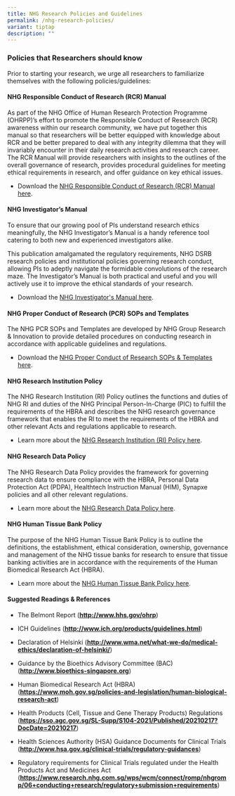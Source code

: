 ```yaml
---
title: NHG Research Policies and Guidelines
permalink: /nhg-research-policies/
variant: tiptap
description: ""
---
```

<h3><strong>Policies that Researchers should know</strong></h3>
<p>Prior to starting your research, we urge all researchers to familiarize
themselves with the following policies/guidelines:</p>
<p></p>
<h4><strong>NHG Responsible Conduct of Research (RCR) Manual</strong></h4>
<p>As part of the NHG Office of Human Research Protection Programme (OHRPP)’s
effort to promote the Responsible Conduct of Research (RCR) awareness within
our research community, we have put together this manual so that researchers
will be better equipped with knowledge about RCR and be better prepared
to deal with any integrity dilemma that they will invariably encounter
in their daily research activities and research career. The RCR Manual
will provide researchers with insights to the outlines of the overall governance
of research, provides procedural guidelines for meeting ethical requirements
in research, and offer guidance on key ethical issues.</p>
<ul data-tight="true" class="tight">
<li>
<p>Download the <a href="/rcr-manual/" rel="noopener nofollow" target="_blank">NHG Responsible Conduct of Research (RCR) Manual here</a>.</p>
</li>
</ul>
<p></p>
<h4><strong>NHG Investigator’s Manual</strong></h4>
<p>To ensure that our growing pool of PIs understand research ethics meaningfully,
the NHG Investigator’s Manual is a handy reference tool catering to both
new and experienced investigators alike.</p>
<p>This publication amalgamated the regulatory requirements, NHG DSRB research
policies and institutional policies governing research conduct, allowing
PIs to adeptly navigate the formidable convolutions of the research maze.
The Investigator’s Manual is both practical and useful and you will actively
use it to improve the ethical standards of your research.</p>
<ul data-tight="true" class="tight">
<li>
<p>Download the <a href="/investigator-manual/" rel="noopener nofollow" target="_blank">NHG Investigator's Manual here</a>.</p>
</li>
</ul>
<p></p>
<h4><strong>NHG Proper Conduct of Research (PCR) SOPs and Templates</strong></h4>
<p>The NHG PCR SOPs and Templates are developed by NHG Group Research &amp;
Innovation to provide detailed procedures on conducting research in accordance
with applicable guidelines and regulations.</p>
<ul data-tight="true" class="tight">
<li>
<p>Download the <a href="/pcr-sop-templates/" rel="noopener nofollow" target="_blank">NHG Proper Conduct of Research SOPs &amp; Templates here</a>.</p>
</li>
</ul>
<p></p>
<h4><strong>NHG Research Institution Policy</strong></h4>
<p>The NHG Research Institution (RI) Policy outlines the functions and duties
of NHG RI and duties of the NHG Principal Person-In-Charge (PIC) to fulfill
the requirements of the HBRA and describes the NHG research governance
framework that enables the RI to meet the requirements of the HBRA and
other relevant Acts and regulations applicable to research.</p>
<ul data-tight="true" class="tight">
<li>
<p>Learn more about the <a href="/rcu/" rel="noopener nofollow" target="_blank">NHG Research Institution (RI) Policy here</a>.</p>
</li>
</ul>
<p></p>
<h4><strong>NHG Research Data Policy</strong></h4>
<p>The NHG Research Data Policy provides the framework for governing research
data to ensure compliance with the HBRA, Personal Data Protection Act (PDPA),
Healthtech Instruction Manual (HIM), Synapxe policies and all other relevant
regulations.</p>
<ul data-tight="true" class="tight">
<li>
<p>Learn more about the <a href="/data-governance/" rel="noopener nofollow" target="_blank">NHG Research Data Policy here</a>.</p>
</li>
</ul>
<p></p>
<h4><strong>NHG Human Tissue Bank Policy</strong></h4>
<p>The purpose of the NHG Human Tissue Bank Policy is to outline the definitions,
the establishment, ethical consideration, ownership, governance and management
of the NHG tissue banks for research to ensure that tissue banking activities
are in accordance with the requirements of the Human Biomedical Research
Act (HBRA).</p>
<ul data-tight="true" class="tight">
<li>
<p>Learn more about the <a href="/tissue-governance/" rel="noopener nofollow" target="_blank">NHG Human Tissue Bank Policy here</a>.</p>
</li>
</ul>
<p></p>
<h4><strong>Suggested Readings &amp; References</strong></h4>
<ul data-tight="true" class="tight">
<li>
<p>The Belmont Report (<strong><a href="http://www.hhs.gov/ohrp" rel="noopener noreferrer nofollow" target="_blank"><u>http://www.hhs.gov/ohrp</u></a></strong>)</p>
</li>
<li>
<p>ICH Guidelines (<strong><a href="http://www.hhs.gov/ohrp" rel="noopener noreferrer nofollow" target="_blank"><u>http://www.ich.org/products/guidelines.html</u></a></strong>)</p>
</li>
<li>
<p>Declaration of Helsinki (<strong><a href="http://www.hhs.gov/ohrp" rel="noopener noreferrer nofollow" target="_blank"><u>http://www.wma.net/what-we-do/medical-ethics/declaration-of-helsinki/</u></a></strong>)</p>
</li>
<li>
<p>Guidance by the Bioethics Advisory Committee (BAC) (<strong><a href="http://www.hhs.gov/ohrp" rel="noopener noreferrer nofollow" target="_blank"><u>http://www.bioethics-singapore.org</u></a></strong>)</p>
</li>
<li>
<p>Human Biomedical Research Act (HBRA) (<strong><a href="http://www.hhs.gov/ohrp" rel="noopener noreferrer nofollow" target="_blank"><u>https://www.moh.gov.sg/policies-and-legislation/human-biological-research-act</u></a></strong>)</p>
</li>
<li>
<p>Health Products (Cell, Tissue and Gene Therapy Products) Regulations (<strong><a href="http://www.hhs.gov/ohrp" rel="noopener noreferrer nofollow" target="_blank"><u>https://sso.agc.gov.sg/SL-Supp/S104-2021/Published/20210217?DocDate=20210217</u></a></strong>)</p>
</li>
<li>
<p>Health Sciences Authority (HSA) Guidance Documents for Clinical Trials
(<strong><a href="http://www.hhs.gov/ohrp" rel="noopener noreferrer nofollow" target="_blank"><u>http://www.hsa.gov.sg/clinical-trials/regulatory-guidances</u></a></strong>)</p>
</li>
<li>
<p>Regulatory requirements for Clinical Trials regulated under the Health
Products Act and Medicines Act (<strong><a href="http://www.hhs.gov/ohrp" rel="noopener noreferrer nofollow" target="_blank"><u>https://www.research.nhg.com.sg/wps/wcm/connect/romp/nhgromp/06+conducting+research/regulatory+submission+requirements</u></a></strong>)&nbsp;</p>
</li>
</ul>
<p></p>
<p></p>
<p></p>